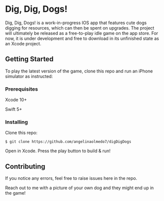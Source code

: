 # Dig, Dig, Dogs!
Dig, Dig, Dogs! is a work-in-progress IOS app that features cute dogs digging for resources, which can then be spent on upgrades. The project will ultimately be released as a free-to-play idle game on the app store. For now, it is under development and free to download in its unfinished state as an Xcode project.
## Getting Started
To play the latest version of the game, clone this repo and run an iPhone simulator as instructed:
### Prerequisites
Xcode 10+

Swift 5+

### Installing
Clone this repo:
```
$ git clone https://github.com/angelinaolmedo7/digDigDogs
```
Open in Xcode. Press the play button to build & run!

## Contributing
If you notice any errors, feel free to raise issues here in the repo. 

Reach out to me with a picture of your own dog and they might end up in the game!
